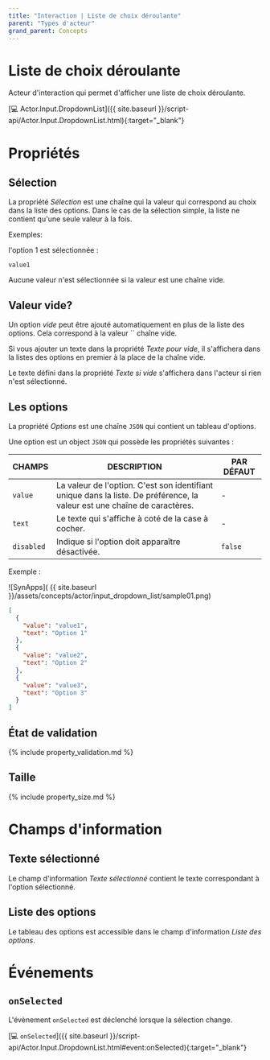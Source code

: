```yaml
---
title: "Interaction | Liste de choix déroulante"
parent: "Types d'acteur"
grand_parent: Concepts
---
```



# Liste de choix déroulante

Acteur d'interaction qui permet d'afficher une liste de choix déroulante.

[&#x1F4BB; Actor.Input.DropdownList]({{ site.baseurl }}/script-api/Actor.Input.DropdownList.html){:target="_blank"}


# Propriétés

## Sélection

La propriété *Sélection* est une chaîne qui la valeur qui correspond au choix dans la liste des options. Dans le cas de la sélection simple, la liste ne contient qu'une seule valeur à la fois.

Exemples:

<div class="code-example" markdown="1">
l'option 1 est sélectionnée :
</div>

```text
value1
```

Aucune valeur n'est sélectionnée si la valeur est une chaîne vide.

## Valeur vide?

Un option *vide* peut être ajouté automatiquement en plus de la liste des options. Cela correspond à la valeur `` chaîne vide.

Si vous ajouter un texte dans la propriété *Texte pour vide*, il s'affichera dans la listes des options en premier à la place de la chaîne vide.

Le texte défini dans la propriété *Texte si vide* s'affichera dans l'acteur si rien n'est sélectionné.

## Les options

La propriété *Options* est une chaîne `JSON` qui contient un tableau d'options.

Une option est un object `JSON` qui possède les propriétés suivantes :

| CHAMPS | DESCRIPTION | PAR DÉFAUT |
|--------|-------------|------------|
| `value` | La valeur de l'option. C'est son identifiant unique dans la liste. De préférence, la valeur est une chaîne de caractères. | - |
| `text` | Le texte qui s'affiche à coté de la case à cocher. | - |
| `disabled` | Indique si l'option doit apparaître désactivée. | `false` |

Exemple :

<div class="code-example" markdown="1">

![SynApps]( {{ site.baseurl }}/assets/concepts/actor/input_dropdown_list/sample01.png)


</div>

```json
[
  {
    "value": "value1",
    "text": "Option 1"
  },
  {
    "value": "value2",
    "text": "Option 2"
  },
  {
    "value": "value3",
    "text": "Option 3"
  }
]
```

## État de validation

{% include property_validation.md %}

## Taille

{% include property_size.md %}

# Champs d'information

## Texte sélectionné

Le champ d'information *Texte sélectionné* contient le texte correspondant à l'option sélectionné.

## Liste des options

Le tableau des options est accessible dans le champ d'information *Liste des options*.

# Événements

## `onSelected`

L'évènement `onSelected` est déclenché lorsque la sélection change.

[&#x1F4BB; `onSelected`]({{ site.baseurl }}/script-api/Actor.Input.DropdownList.html#event:onSelected){:target="_blank"}
